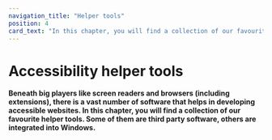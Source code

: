 ```yaml
---
navigation_title: "Helper tools"
position: 4
card_text: "In this chapter, you will find a collection of our favourite helper tools"
---
```


# Accessibility helper tools

**Beneath big players like screen readers and browsers (including extensions), there is a vast number of software that helps in developing accessible websites. In this chapter, you will find a collection of our favourite helper tools. Some of them are third party software, others are integrated into Windows.**

